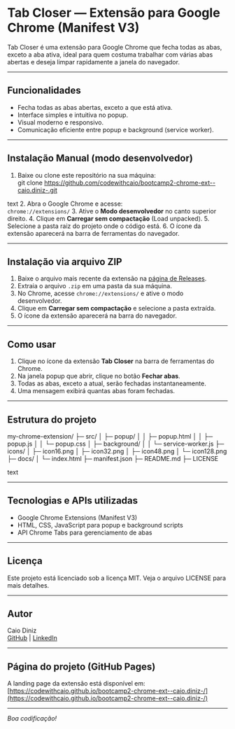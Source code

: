 # Tab Closer — Extensão para Google Chrome (Manifest V3)

Tab Closer é uma extensão para Google Chrome que fecha todas as abas, exceto a aba ativa, ideal para quem costuma trabalhar com várias abas abertas e deseja limpar rapidamente a janela do navegador.

---

## Funcionalidades

- Fecha todas as abas abertas, exceto a que está ativa.
- Interface simples e intuitiva no popup.
- Visual moderno e responsivo.
- Comunicação eficiente entre popup e background (service worker).

---

## Instalação Manual (modo desenvolvedor)

1. Baixe ou clone este repositório na sua máquina:  
git clone https://github.com/codewithcaio/bootcamp2-chrome-ext--caio.diniz-.git

text
2. Abra o Google Chrome e acesse:  
`chrome://extensions/`
3. Ative o **Modo desenvolvedor** no canto superior direito.
4. Clique em **Carregar sem compactação** (Load unpacked).
5. Selecione a pasta raiz do projeto onde o código está.
6. O ícone da extensão aparecerá na barra de ferramentas do navegador.

---

## Instalação via arquivo ZIP

1. Baixe o arquivo mais recente da extensão na [página de Releases](https://github.com/codewithcaio/bootcamp2-chrome-ext--caio.diniz-/releases).
2. Extraia o arquivo `.zip` em uma pasta da sua máquina.
3. No Chrome, acesse `chrome://extensions/` e ative o modo desenvolvedor.
4. Clique em **Carregar sem compactação** e selecione a pasta extraída.
5. O ícone da extensão aparecerá na barra do navegador.

---

## Como usar

1. Clique no ícone da extensão **Tab Closer** na barra de ferramentas do Chrome.
2. Na janela popup que abrir, clique no botão **Fechar abas**.
3. Todas as abas, exceto a atual, serão fechadas instantaneamente.
4. Uma mensagem exibirá quantas abas foram fechadas.

---

## Estrutura do projeto

my-chrome-extension/
├─ src/
│ ├─ popup/
│ │ ├─ popup.html
│ │ ├─ popup.js
│ │ └─ popup.css
│ ├─ background/
│ │ └─ service-worker.js
├─ icons/
│ ├─ icon16.png
│ ├─ icon32.png
│ ├─ icon48.png
│ └─ icon128.png
├─ docs/
│ └─ index.html
├─ manifest.json
├─ README.md
├─ LICENSE

text

---

## Tecnologias e APIs utilizadas

- Google Chrome Extensions (Manifest V3)
- HTML, CSS, JavaScript para popup e background scripts
- API Chrome Tabs para gerenciamento de abas

---

## Licença

Este projeto está licenciado sob a licença MIT. Veja o arquivo LICENSE para mais detalhes.

---

## Autor

Caio Diniz  
[GitHub](https://github.com/codewithcaio) | [LinkedIn](https://www.linkedin.com/in/codewithcaio)

---

## Página do projeto (GitHub Pages)

A landing page da extensão está disponível em:  
[https://codewithcaio.github.io/bootcamp2-chrome-ext--caio.diniz-/](https://codewithcaio.github.io/bootcamp2-chrome-ext--caio.diniz-/)

---

_Boa codificação!_
